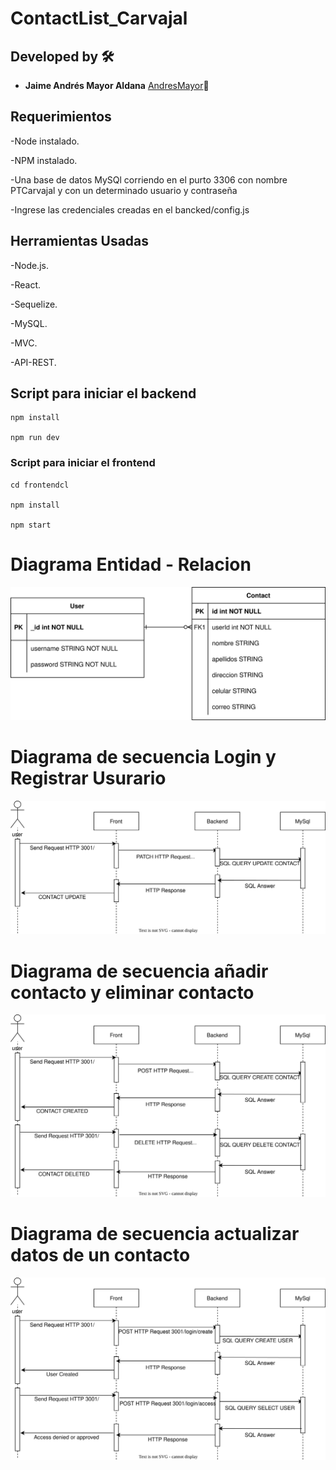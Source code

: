 # ContactList_Carvajal

## Developed by 🛠️
* **Jaime Andrés Mayor Aldana**  [AndresMayor](https://github.com/AndresMayor)🚀

## Requerimientos

-Node instalado.

-NPM instalado.

-Una base de datos MySQl corriendo en el purto 3306 con  nombre PTCarvajal y con un determinado  usuario y contraseña 

-Ingrese las credenciales creadas en el bancked/config.js

## Herramientas Usadas

-Node.js.

-React.

-Sequelize.

-MySQL.

-MVC.

-API-REST.

## Script para iniciar el backend

    npm install 

    npm run dev

### Script para iniciar el frontend

    cd frontendcl
    
    npm install
    
    npm start

# Diagrama Entidad - Relacion

![Diagrama Entidad - Relacion ](./Documentacion/DEntidadRelacion.drawio.svg "Diagrama base de datos")

# Diagrama de secuencia Login y Registrar Usurario

![Diagrama de secuencua Login y Registar Usario ](./Documentacion/DsUpdateContact.drawio.svg "Login y Registar Usuario")


# Diagrama de secuencia añadir contacto  y eliminar contacto

![Diagrama de secuencua Login y Registar Usario ](./Documentacion/DsCreatedContactDeleteContact.drawio.svg "Añadir y eliminar contacto ")

# Diagrama de secuencia actualizar datos de un contacto

![Diagrama de secuencua Login y Registar Usario ](./Documentacion/DsLoginRegisterUser.drawio.svg "Actualizar contacto")